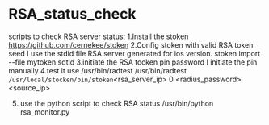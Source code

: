 RSA_status_check
================

scripts to check RSA server status;
1.Install the stoken
  https://github.com/cernekee/stoken
2.Config stoken with valid RSA token seed
  I use the stdid file RSA server generated for ios version.
  stoken import --file mytoken.sdtid
3.initiate the RSA tocken pin password
  I initiate the pin manually
4.test it use /usr/bin/radtest
  /usr/bin/radtest <username> <pin>`/usr/local/stocken/bin/stoken`<rsa_server_ip> 0 <radius_password> <group> <source_ip>

5. use the python script to check RSA status 
  /usr/bin/python rsa_monitor.py 
